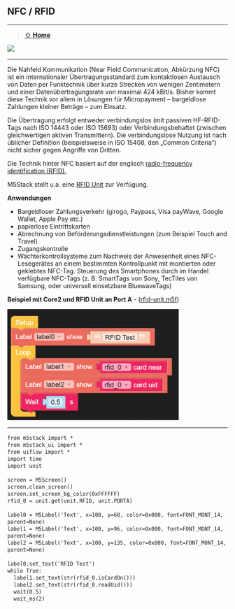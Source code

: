 NFC / RFID
---------- 
***

> [⇧ **Home**](../README.md)

[![](https://www.st.com/content/ccc/fragment/multimedia/video/product_video_thumbnail/group0/e1/e2/a9/18/f0/44/46/f1/What%20is%20NFC%20-%20Thumbnail/files/What%20is%20NFC%20Thumbnail.jpg/_jcr_content/translations/en.What%20is%20NFC%20Thumbnail.jpg)](https://st-videos.s3.amazonaws.com/2017-NFC-forum-what-is-nfc.mp4)

- - -

Die Nahfeld Kommunikation (Near Field Communication, Abkürzung NFC) ist ein internationaler Übertragungsstandard zum kontaktlosen Austausch von Daten per Funktechnik über kurze Strecken von wenigen Zentimetern und einer Datenübertragungsrate von maximal 424 kBit/s. Bisher kommt diese Technik vor allem in Lösungen für Micropayment – bargeldlose Zahlungen kleiner Beträge – zum Einsatz.

Die Übertragung erfolgt entweder verbindungslos (mit passiven HF-RFID-Tags nach ISO 14443 oder ISO 15693) oder Verbindungsbehaftet (zwischen gleichwertigen aktiven Transmittern). Die verbindungslose Nutzung ist nach üblicher Definition (beispielsweise in ISO 15408, den „Common Criteria“) nicht sicher gegen Angriffe von Dritten.

Die Technik hinter NFC basiert auf der englisch [radio-frequency identification (RFID).](http://de.wikipedia.org/wiki/RFID)

M5Stack stellt u.a. eine [RFID Unit](https://docs.m5stack.com/en/unit/rfid) zur Verfügung.

**Anwendungen**

*   Bargeldloser Zahlungsverkehr (girogo, Paypass, Visa payWave, Google Wallet, Apple Pay etc.)
*   papierlose Eintrittskarten
*   Abrechnung von Beförderungsdienstleistungen (zum Beispiel Touch and Travel)
*   Zugangskontrolle
*   Wächterkontrollsysteme zum Nachweis der Anwesenheit eines NFC-Lesegerätes an einem bestimmten Kontrollpunkt mit montierten oder geklebtes NFC-Tag. Steuerung des Smartphones durch im Handel verfügbare NFC-Tags (z. B. SmartTags von Sony, TecTiles von Samsung, oder universell einsetzbare BluewaveTags)

**Beispiel mit Core2 und RFID Unit an Port A** - ([rfid-unit.m5f](rfid-unit.m5f))

![](images/rfid-reader.png)

- - -
    
    from m5stack import *
    from m5stack_ui import *
    from uiflow import *
    import time
    import unit
    
    screen = M5Screen()
    screen.clean_screen()
    screen.set_screen_bg_color(0xFFFFFF)
    rfid_0 = unit.get(unit.RFID, unit.PORTA)
    
    label0 = M5Label('Text', x=100, y=68, color=0x000, font=FONT_MONT_14, parent=None)
    label1 = M5Label('Text', x=100, y=96, color=0x000, font=FONT_MONT_14, parent=None)
    label2 = M5Label('Text', x=100, y=135, color=0x000, font=FONT_MONT_14, parent=None)
    
    label0.set_text('RFID Test')
    while True:
      label1.set_text(str(rfid_0.isCardOn()))
      label2.set_text(str(rfid_0.readUid()))
      wait(0.5)
      wait_ms(2)